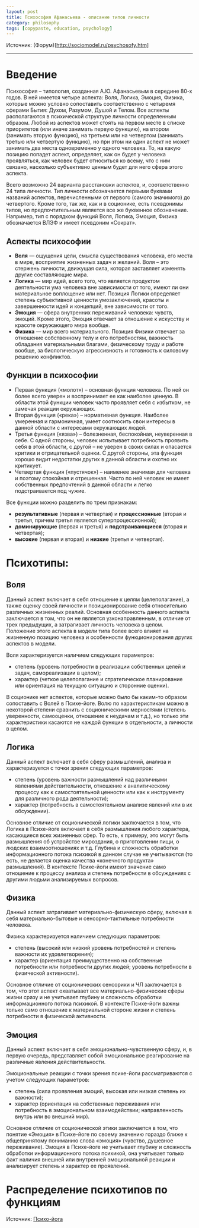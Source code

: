 ```yaml
---
layout: post
title: Психософия Афанасьева - описание типов личности
category: philosophy
tags: [copypaste, education, psychology]
---
```


Источник: (Форум)[http://sociomodel.ru/psychosofy.htm]

---

# Введение

Психософия – типология, созданная А.Ю.  Афанасьевым в середине 80-х годов. В ней имеется четыре аспекта: Воля, Логика, Эмоция, Физика, которые можно условно сопоставить соответственно с четыремя сферами Бытия: Духом, Разумом, Душой и Телом.  Все аспекты располагаются в психической структуре личности определенным образом. Любой из аспектов может стоять на первом месте в списке приоритетов (или иначе занимать первую функцию), на втором (занимать вторую функцию), на третьем или на четвертом (занимать третью или четвертую функцию), но при этом ни один аспект не может занимать два места одновременно у одного человека. То, на какую позицию попадет аспект, определяет, как он будет у человека проявляться, как человек будет относиться ко всему, что с ним связано, насколько субъективно ценным будет для него сфера этого аспекта.

Всего возможно 24 варианта расстановки аспектов, и, соответственно 24 типа личности. Тип личности обозначается первыми буквами названий аспектов, перечисленными от первого (самого значимого) до четвертого. Кроме того, так же, как и в соционике, есть псевдонимы типов, но предпочтительным является все же буквенное обозначение. Например, тип с порядком функций Воля, Логика, Эмоция, Физика обозначается ВЛЭФ и имеет псевдоним «Сократ».

## Аспекты психософии
- **Воля** — ощущения цели, смысла существования человека, его места в мире, восприятие жизненных задач и желаний. Воля – это стержень личности, движущая сила, которая заставляет изменять другие составляющие мира.
- **Логика** — мир идей, всего того, что является продуктом деятельности ума человека вне зависимости от того, имеют ли они материальное воплощение или нет. Позиция Логики определяет степень субъективной ценности умозаключений, красоты и завершенности идей и концепций, вне зависимости от того.
- **Эмоция** — сфера внутренних переживаний человека: чувств, эмоций. Кроме этого, Эмоция отвечает за отношение к искусству и красоте окружающего мира вообще.
- **Физика** — мир всего материального. Позиция Физики отвечает за отношение собственному телу и его потребностям, важность обладания материальными благами, физическому труду и работе вообще, за биологическую агрессивность и готовность к силовому решению конфликтов.

## Функции в психософии
- Первая функция («молот») – основная функция человека. По ней он более всего уверен и воспринимает ее как наиболее ценную. В области этой функции человек часто проявляет себя с избытком, не замечая реакции окружающих.
- Вторая функция («река») – нормативная функция. Наиболее умеренная и гармоничная, умеет соотносить свои интересы в данной области с интересами окружающих людей.
- Третья функция («язва») – болезненная, беспокойная, неуверенная в себе. С одной стороны, человек испытывает потребность проявить себя в этой области, с другой – не уверен в своих силах и опасается критики и отрицательной оценки. С другой стороны, эта функция хорошо видит недостатки других в данной области и охотно их критикует.
- Четвертая функция («пустячок») – наименее значимая для человека и поэтому спокойная и отрешенная. Часто по ней человек не имеет собственных предпочтений в данной области и легко подстраивается под чужие.

Все функции можно разделить по трем признакам:
- **результативные** (первая и четвертая) и **процессионные** (вторая и третья, причем третья является суперпроцессионной);
- **доминирующие** (первая и третья) и **подстраивающиеся** (вторая и четвертая);
- **высокие** (первая и вторая) и **низкие** (третья и четвертая).

# Психотипы:

## Воля
Данный аспект включает в себя отношение к целям (целеполагание), а также оценку своей личности и позиционирование себя относительно различных жизненных реалий. Основная особенность данного аспекта заключается в том, что он не является узконаправленным, в отличие от трех предыдущих, а затрагивает личность человека в целом. Положение этого аспекта в модели типа более всего влияет на жизненную позицию человека и особенности функционирования других аспектов в модели.

Воля характеризуется наличием следующих параметров:
- степень (уровень потребности в реализации собственных целей и задач, самореализации в целом);
- характер (четкое целеполагание и стратегическое планирование или ориентация на текущую ситуацию и сторонние оценки).

В соционике нет аспектов, которые можно было бы каким-то образом сопоставить с Волей в Психе-йоге. Волю по характеристикам можно в некоторой степени сравнить с соционическими мерностями (степень уверенности, самооценки, отношение к неудачам и т.д.), но только эти характеристики касаются не каждой функции в отдельности, а личности в целом.

## Логика
Данный аспект включает в себя сферу размышлений, анализа и характеризуется с точки зрения следующих параметров:
- степень (уровень важности размышлений над различными явлениями действительности, отношение к аналитическому процессу как к самостоятельной ценности или как к инструменту для различного рода деятельности);
- характер (потребность в самостоятельном анализе явлений или в их обсуждении).

Основное отличие от соционической логики заключается в том, что Логика в Психе-йоге включает в себя размышления любого характера, касающиеся всех жизненных сфер. То есть, к примеру, это могут быть размышления об устройстве мироздания, о приготовлении пищи, о людских взаимоотношениях и т.д.  Глубина и сложность обработки информационного потока психикой в данном случае не учитываются (то есть, не делается оценка качества «конечного продукта» размышлений). В контексте Психе-йоги имеют значение само отношение к процессу анализа и степень потребности в обсуждениях с другими людьми анализируемых вопросов.

## Физика
Данный аспект затрагивает материально-физическую сферу, включая в себя материально-бытовые и сенсорно-тактильные потребности человека.

Физика характеризуется наличием следующих параметров:
- степень (высокий или низкий уровень потребностей и степень важности их удовлетворения);
- характер (ориентация преимущественно на собственные потребности или потребности других людей; уровень потребности в физической активности).

Основное отличие от соционических сенсорики и ЧЛ заключается в том, что этот аспект охватывает все материально-физические сферы жизни сразу и не учитывает глубину и сложность обработки информационного потока психикой. В контексте Психе-йоги важны только само отношение к материальной стороне жизни и степень потребности в физической активности.

## Эмоция
Данный аспект включает в себя эмоционально-чувственную сферу, и, в первую очередь, представляет собой эмоциональное реагирование на различные явления действительности.

Эмоциональные реакции с точки зрения психе-йоги рассматриваются с учетом следующих параметров:
- степень (сила проявления эмоций, высокая или низкая степень их важности);
- характер (ориентация на собственные переживания или потребность в эмоциональном взаимодействии; направленность внутрь или во внешний мир).

Основное отличие от соционической этики заключается в том, что понятие «Эмоция» в Психе-йоге по своему значению гораздо ближе к общепринятому пониманию слова «эмоция» (чувство, душевное переживание). Эмоция в Психе-йоге не учитывает глубину и сложность обработки информационного потока психикой, она учитывает только факт наличия внешней или внутренней эмоциональной реакции и анализирует степень и характер ее проявлений.

# Распределение психотипов по функциям

Источник: [Психо-йога](http://www.psycheyoga.info/lovesyntax/)
